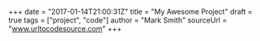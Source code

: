 +++
    date = "2017-01-14T21:00:31Z"
    title = "My Awesome Project"
    draft = true
    tags = ["project", "code"]
    author = "Mark Smith"
    sourceUrl = "www.urltocodesource.com"
+++
